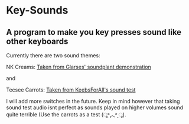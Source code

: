 # Key-Sounds
## A program to make you key presses sound like other keyboards
Currently there are two sound themes:

NK Creams: [Taken from Glarses' soundplant demonstration](https://drive.google.com/drive/folders/1ND88io8f4qIt5Ku2TJ21_LQqB6ju8r2P)

and

Tecsee Carrots: [Taken from KeebsForAll's sound test](https://www.youtube.com/watch?v=tfXZva14Oc4)

I will add more switches in the future. Keep in mind however that taking sound test audio isnt perfect as sounds played on higher volumes sound quite terrible (Use the carrots as a test (ू˃̣̣̣̣̣̣︿˂̣̣̣̣̣̣ ू).